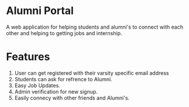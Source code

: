 # Alumni Portal

A web application for helping students and alumni's to connect with each other and helping to getting jobs and internship.




# Features

1. User can get registered with their varsity specific email address
2. Students can ask for refrence to Alumni.
3. Easy Job Updates.
4. Admin verification for new signup.
5. Easily connecy with other friends and Alumni's.
